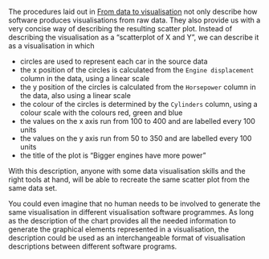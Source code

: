 The procedures laid out in <span class='internal-link'>[From data to visualisation](from-data-to-visualisation)</span> not only describe how software produces visualisations from raw data. They also provide us with a very concise way of describing the resulting scatter plot. Instead of describing the visualisation as a “scatterplot of X and Y”, we can describe it as a visualisation in which

- circles are used to represent each car in the source data
- the x position of the circles is calculated from the `Engine displacement` column in the data, using a linear scale
- the y position of the circles is calculated from the `Horsepower` column in the data, also using a linear scale
- the colour of the circles is determined by the `Cylinders` column, using a colour scale with the colours red, green and blue
- the values on the x axis run from 100 to 400 and are labelled every 100 units
- the values on the y axis run from 50 to 350 and are labelled every 100 units
- the title of the plot is “Bigger engines have more power”

With this description, anyone with some data visualisation skills and the right tools at hand, will be able to recreate the same scatter plot from the same data set.

You could even imagine that no human needs to be involved to generate the same visualisation in different visualisation software programmes. As long as the description of the chart provides all the needed information to generate the graphical elements represented in a visualisation, the description could be used as an interchangeable format of visualisation descriptions between different software programs.